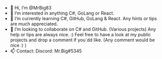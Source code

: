 - 👋 Hi, I’m @MrBig83
- 👀 I’m interested in anything C#, GoLang or React.
- 🌱 I’m currently learning C#, GitHub, GoLang & React. Any hints or tips are much appreciated. 
- 💞️ I’m looking to collaborate on C# and GitHub. (Various projects) Any help or tips are always nice. :) Feel free to have a look at my public projects and drop a comment if you´dd like. (Any comment would be nice :) ) 
- 📫 Contact: Discord: Mr.Big#5345

<!---
MrBig83/MrBig83 is a ✨ special ✨ repository because its `README.md` (this file) appears on your GitHub profile.
You can click the Preview link to take a look at your changes.
--->
